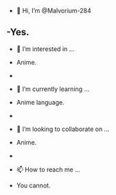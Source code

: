 - 👋 Hi, I’m @Malvorium-284

-Yes.
-
- 👀 I’m interested in ...

- Anime.
- 
- 🌱 I’m currently learning ...

- Anime language.
- 
- 💞️ I’m looking to collaborate on ... 

- Anime.
- 
- 📫 How to reach me ...
- You cannot.


<!---
Malvorium-284/Malvorium-284 is a ✨ special ✨ repository because its `README.md` (this file) appears on your GitHub profile.
You can click the Preview link to take a look at your changes.
--->
